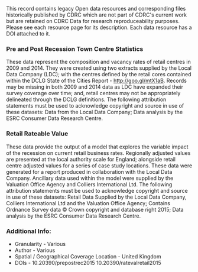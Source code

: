 This record contains legacy Open data resources and corresponding files historically published by CDRC which are not part of CDRC's current work but are retained on CDRC Data for research reproduceability purposes. Please see each resource page for its description. Each data resource has a DOI attached to it.

### Pre and Post Recession Town Centre Statistics
These data represent the composition and vacancy rates of retail centres in 2009 and 2014. They were created using two extracts supplied by the Local Data Company (LDC); with the centres defined by the retail cores contained within the DCLG State of the Cities Report - http://goo.gl/mtX1aB. Records may be missing in both 2009 and 2014 data as LDC have expanded their survey coverage over time; and, retail centres may not be appropriately delineated through the DCLG definitions. The following attribution statements must be used to acknowledge copyright and source in use of these datasets: Data from the Local Data Company; Data analysis by the ESRC Consumer Data Research Centre.

### Retail Rateable Value
These data provide the output of a model that explores the variable impact of the recession on current retail business rates. Regionally adjusted values are presented at the local authority scale for England; alongside retail centre adjusted values for a series of case study locations. These data were generated for a report produced in collaboration with the Local Data Company. Ancillary data used within the model were supplied by the Valuation Office Agency and Colliers International Ltd. The following attribution statements must be used to acknowledge copyright and
source in use of these datasets: Retail Data Supplied by the Local Data Company, Colliers International Ltd and the Valuation Office Agency; Contains Ordnance Survey data © Crown copyright and database right 2015; Data analysis by the ESRC Consumer Data Research Centre.

### Additional Info: 
*  Granularity - Various
* Author - Various
* Spatial / Geographical Coverage Location - United Kingdom
* DOIs - 10.20390/prepostrec2015 10.20390/ratevalretail2015

